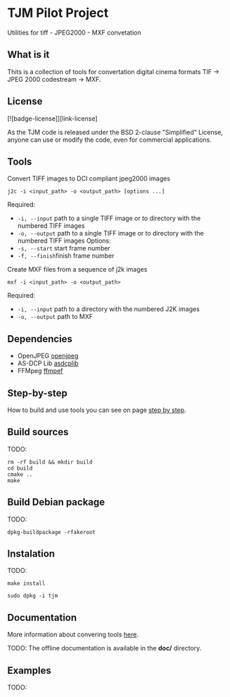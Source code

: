 
# TJM Pilot Project

Utilities for tiff - JPEG2000 - MXF convetation

## What is it

Thits is a collection of tools for convertation digital cinema formats TIF -> JPEG 2000 codestream -> MXF.

## License

[![badge-license]][link-license]

As the TJM code is released under the BSD 2-clause "Simplified" License, anyone can use or modify the code, even for commercial applications.

## Tools

Convert TIFF images to DCI compliant jpeg2000 images

```j2c -i <input_path> -o <output_path> [options ...]```

Required:
* `-i, --input` path to a single TIFF image or to directory with the numbered TIFF images
* `-o, --output` path to a single TIFF image or to directory with the numbered TIFF images
Options:
* `-s, --start` start frame number
* `-f, --finish`finish frame number

Create MXF files from a sequence of j2k images

```mxf -i <input_path> -o <output_path>```

Required:
* `-i, --input` path to a directory with the numbered J2K images
* `-o, --output` path to MXF

## Dependencies

* OpenJPEG [openjpeg](https://github.com/uclouvain/openjpeg)
* AS-DCP Lib [asdcplib](https://github.com/cinecert/asdcplib)
* FFMpeg [ffmpef](https://github.com/FFmpeg/FFmpeg)

## Step-by-step

How to build and use tools you can see on page [step by step](https://github.com/kat-spb/tjm/wiki/Step-by-step).

## Build sources

TODO:

```cd tjm
rm -rf build && mkdir build
cd build
cmake ..
make
```

## Build Debian package

TODO:

```dpkg-buildpackage -rfakeroot```

## Instalation

TODO:

```make install```

```sudo dpkg -i tjm```

## Documentation

More information about convering tools [here](https://github.com/kat-spb/tjm/wiki).

TODO: The offline documentation is available in the **doc/** directory.

## Examples

TODO:

